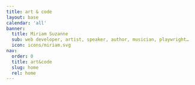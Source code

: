 ```yaml
---
title: art & code
layout: base
calendar: 'all'
banner:
  title: Miriam Suzanne
  sub: web developer, artist, speaker, author, musician, playwright…
  icon: icons/miriam.svg
nav:
  order: 0
  title: art&code
  slug: home
  rel: home
---
```


